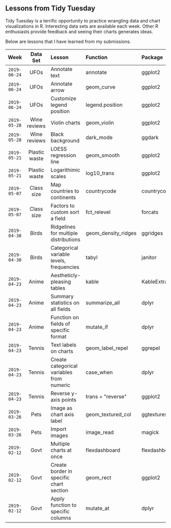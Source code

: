 ## Lessons from Tidy Tuesday
Tidy Tuesday is a terrific opportunity to practice wrangling data and chart visualizations in R.  Interesting data sets are available each week.  Other R enthusiasts provide feedback and seeing their charts generates ideas.

Below are lessons that I have learned from my submissions.

| Week | Data Set | Lesson | Function | Package 
| :---: | :---: | :--- | :--- | :--- |
|`2019-06-24`| UFOs | Annotate text | annotate | ggplot2 |
|`2019-06-24`| UFOs | Annotate arrow | geom_curve | ggplot2 |
|`2019-06-24`| UFOs | Customize legend position | legend.position | ggplot2 |
|`2019-05-28`| Wine reviews | Violin charts | geom_violin | ggplot2 |
|`2019-05-28`| Wine reviews | Black background | dark_mode | ggdark |
|`2019-05-21`| Plastic waste | LOESS regression line | geom_smooth | ggplot2 |
|`2019-05-21`| Plastic waste | Logarithimic scales | log10_trans | ggplot2 |
|`2019-05-07`| Class size | Map countries to continents | countrycode | countrycode |
|`2019-05-07`| Class size | Factors to custom sort a field | fct_relevel | forcats |
|`2019-04-30`| Birds | Ridgelines for multiple distributions | geom_density_ridges | ggridges |
|`2019-04-30`| Birds | Categorical variable levels, frequencies | tabyl | janitor |
|`2019-04-23`| Anime | Aestheticly-pleasing tables | kable | KableExtra |
|`2019-04-23`| Anime | Summary statistics on all fields | summarize_all | dplyr |
|`2019-04-23`| Anime | Function on fields of specific format | mutate_if | dplyr |
|`2019-04-23`| Tennis | Text labels on charts | geom_label_repel | ggrepel |
|`2019-04-23`| Tennis | Create categorical variables from numeric | case_when | dplyr |
|`2019-04-23`| Tennis | Reverse y-axis points | trans = "reverse" | ggplot2 |
|`2019-03-26`| Pets | Image as chart axis label | geom_textured_col | ggtextures |
|`2019-03-26`| Pets | Import images | image_read | magick |
|`2019-02-12`| Govt | Multiple charts at once | flexdashboard | flexdashboard |
|`2019-02-12`| Govt | Create border in specific chart section | geom_rect | ggplot2 |
|`2019-02-12`| Govt | Apply function to specific columns | mutate_at | dplyr |
